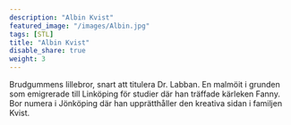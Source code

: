 ```yaml
---
description: "Albin Kvist"
featured_image: "/images/Albin.jpg"
tags: [STL]
title: "Albin Kvist"
disable_share: true
weight: 3
---
```


Brudgummens lillebror, snart att titulera Dr. Labban. En malmöit i grunden som emigrerade till Linköping för studier där han träffade kärleken Fanny. Bor numera i Jönköping där han upprätthåller den kreativa sidan i familjen Kvist.